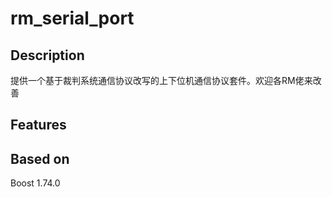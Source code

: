 # rm_serial_port

## Description
提供一个基于裁判系统通信协议改写的上下位机通信协议套件。欢迎各RM佬来改善

## Features

## Based on
Boost 1.74.0